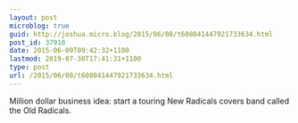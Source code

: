 ```yaml
---
layout: post
microblog: true
guid: http://joshua.micro.blog/2015/06/08/t608041447921733634.html
post_id: 37910
date: 2015-06-09T09:42:32+1100
lastmod: 2019-07-30T17:41:31+1100
type: post
url: /2015/06/08/t608041447921733634.html
---
```

Million dollar business idea: start a touring New Radicals covers band called the Old Radicals.
